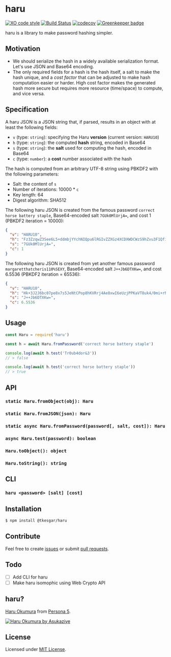 # haru

[![XO code style](https://img.shields.io/badge/code_style-XO-5ed9c7.svg)](https://github.com/xojs/xo)
[![Build Status](https://travis-ci.org/tkesgar/haru.svg?branch=master)](https://travis-ci.org/tkesgar/haru)
[![codecov](https://codecov.io/gh/tkesgar/haru/branch/master/graph/badge.svg)](https://codecov.io/gh/tkesgar/haru)
[![Greenkeeper badge](https://badges.greenkeeper.io/tkesgar/haru.svg)](https://greenkeeper.io/)

haru is a library to make password hashing simpler.

## Motivation

  - We should serialize the hash in a widely available serialization format. Let's use JSON and Base64 encoding.
  - The only required fields for a hash is the hash itself, a salt to make the hash unique, and a *cost factor* that can be adjusted to make hash computation easier or harder. High cost factor makes the generated hash more secure but requires more resource (time/space) to compute, and vice versa.

## Specification

A haru JSON is a JSON string that, if parsed, results in an object with at
least the following fields:

  - `v` (type: `string`): specifying the Haru **version** (current version: `HARU10`)
  - `h` (type: `string`): the computed **hash** string, encoded in Base64
  - `s` (type: `string`): the **salt** used for computing the hash, encoded in Base64
  - `c` (type: `number`): a **cost** number associated with the hash

The hash is computed from an arbitrary UTF-8 string using PBKDF2 with the following parameters:

  - Salt: the content of `s`
  - Number of iterations: 10000 * `c`
  - Key length: 64
  - Digest algorithm: SHA512

The following haru JSON is created from the famous password `correct horse battery staple`, Base64-encoded salt `7GUk0MlUrjA=`, and cost 1 (PBKDF2 iteration = 10000):

```json
{
  "v": "HARU10",
  "h": "Fz3ZzqwZ3See6L5+ddmbjYYchNIQpu6lRGIvZZXGz4XCDXWDCWzS9hZvu3F1QfiPB7FAoVDNOH9a//Tc9bg4YA==",
  "s": "7GUk0MlUrjA=",
  "c": 1
}
```

The following haru JSON is created from yet another famous password `margaretthatcheris110%SEXY`, Base64-encoded salt `J++Jb6DTXKw=`, and cost 6.5536 (PBKDF2 iteration = 65536):

```json
{
  "v": "HARU10",
  "h": "Hk+3J2J6bc07pe8x7s5JeNtCPop8hKVRrj4Ae8xwI6eUzjPPKaVT8uk4/0mi+rNldaRs/OiHseHRNs7ukQ1Jrg==",
  "s": "J++Jb6DTXKw=",
  "c": 6.5536
}
```

## Usage

```js
const Haru = require('haru')

const h = await Haru.fromPassword('correct horse battery staple')

console.log(await h.test('Tr0ub4dor&3'))
// > false

console.log(await h.test('correct horse battery staple'))
// > true
```

## API

### `static Haru.fromObject(obj): Haru`

### `static Haru.fromJSON(json): Haru`

### `static async Haru.fromPassword(password[, salt, cost]): Haru`

### `async Haru.test(password): boolean`

### `Haru.toObject(): object`

### `Haru.toString(): string`

## CLI

### `haru <password> [salt] [cost]`

## Installation

```sh
$ npm install @tkesgar/haru
```

## Contribute

Feel free to create [issues][issue] or submit [pull requests][pull].

## Todo

  - [ ] Add CLI for haru
  - [ ] Make haru isomophic using Web Crypto API

## haru?

[Haru Okumura][chara] from [Persona 5][work].

[![Haru Okumura by Asukaziye][chara-img]][chara-img-src]

## License

Licensed under [MIT License][license].

[chara-img]: https://static.zerochan.net/Noir.%28Persona.5%29.full.2087595.jpg
[chara-img-src]: https://www.zerochan.net/2087595
[chara]: http://megamitensei.wikia.com/wiki/Haru_Okumura
[work]: https://en.wikipedia.org/wiki/Persona_5
[issue]: https://github.com/tkesgar/haru/issues
[pull]: https://github.com/tkesgar/haru/pulls
[license]: https://github.com/tkesgar/haru/blob/master/LICENSE
